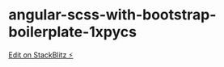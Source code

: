 # angular-scss-with-bootstrap-boilerplate-1xpycs

[Edit on StackBlitz ⚡️](https://stackblitz.com/edit/angular-scss-with-bootstrap-boilerplate-1xpycs)